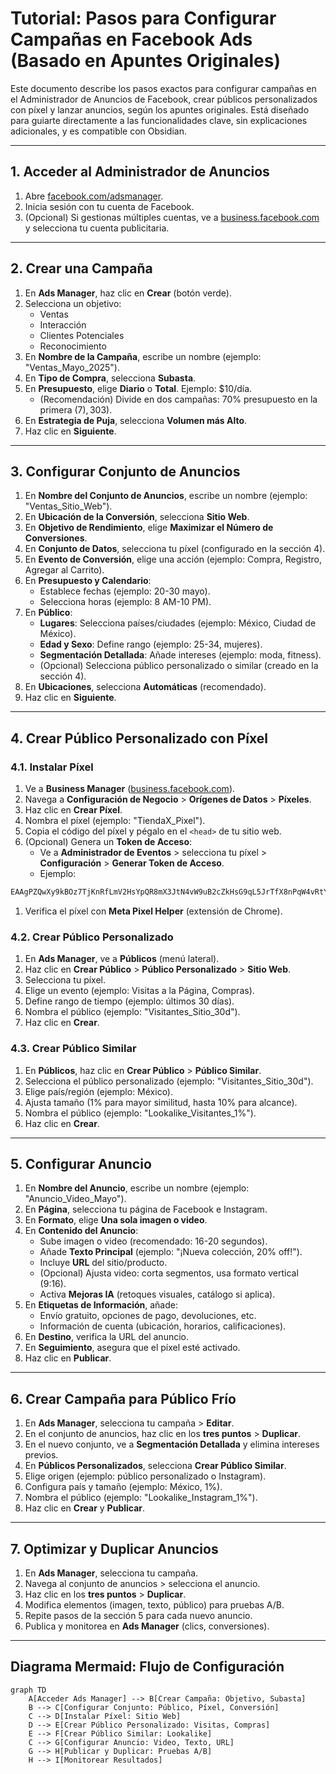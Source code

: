 # Tutorial: Pasos para Configurar Campañas en Facebook Ads (Basado en Apuntes Originales)

Este documento describe los pasos exactos para configurar campañas en el Administrador de Anuncios de Facebook, crear públicos personalizados con píxel y lanzar anuncios, según los apuntes originales. Está diseñado para guiarte directamente a las funcionalidades clave, sin explicaciones adicionales, y es compatible con Obsidian.

---

## 1. Acceder al Administrador de Anuncios

1. Abre [facebook.com/adsmanager](https://www.facebook.com/adsmanager).
2. Inicia sesión con tu cuenta de Facebook.
3. (Opcional) Si gestionas múltiples cuentas, ve a [business.facebook.com](https://business.facebook.com) y selecciona tu cuenta publicitaria.

---

## 2. Crear una Campaña

1. En **Ads Manager**, haz clic en **Crear** (botón verde).
2. Selecciona un objetivo:
   - Ventas
   - Interacción
   - Clientes Potenciales
   - Reconocimiento
3. En **Nombre de la Campaña**, escribe un nombre (ejemplo: "Ventas_Mayo_2025").
4. En **Tipo de Compra**, selecciona **Subasta**.
5. En **Presupuesto**, elige **Diario** o **Total**. Ejemplo: $10/día.
   - (Recomendación) Divide en dos campañas: 70% presupuesto en la primera ($7), 30% en la segunda ($3).
6. En **Estrategia de Puja**, selecciona **Volumen más Alto**.
7. Haz clic en **Siguiente**.

---

## 3. Configurar Conjunto de Anuncios

1. En **Nombre del Conjunto de Anuncios**, escribe un nombre (ejemplo: "Ventas_Sitio_Web").
2. En **Ubicación de la Conversión**, selecciona **Sitio Web**.
3. En **Objetivo de Rendimiento**, elige **Maximizar el Número de Conversiones**.
4. En **Conjunto de Datos**, selecciona tu píxel (configurado en la sección 4).
5. En **Evento de Conversión**, elige una acción (ejemplo: Compra, Registro, Agregar al Carrito).
6. En **Presupuesto y Calendario**:
   - Establece fechas (ejemplo: 20-30 mayo).
   - Selecciona horas (ejemplo: 8 AM-10 PM).
7. En **Público**:
   - **Lugares**: Selecciona países/ciudades (ejemplo: México, Ciudad de México).
   - **Edad y Sexo**: Define rango (ejemplo: 25-34, mujeres).
   - **Segmentación Detallada**: Añade intereses (ejemplo: moda, fitness).
   - (Opcional) Selecciona público personalizado o similar (creado en la sección 4).
8. En **Ubicaciones**, selecciona **Automáticas** (recomendado).
9. Haz clic en **Siguiente**.

---

## 4. Crear Público Personalizado con Píxel

### 4.1. Instalar Píxel
1. Ve a **Business Manager** ([business.facebook.com](https://business.facebook.com)).
2. Navega a **Configuración de Negocio** > **Orígenes de Datos** > **Píxeles**.
3. Haz clic en **Crear Píxel**.
4. Nombra el píxel (ejemplo: "TiendaX_Pixel").
5. Copia el código del píxel y pégalo en el `<head>` de tu sitio web.
6. (Opcional) Genera un **Token de Acceso**:
   - Ve a **Administrador de Eventos** > selecciona tu píxel > **Configuración** > **Generar Token de Acceso**.
   - Ejemplo:
```javascript
EAAgPZQwXy9kBOz7TjKnRfLmV2HsYpQR8mX3JtN4vW9uB2cZkHsG9qL5JrTfX8nPqW4vRtY2mZBx6K9vCnJ3mF8sT2QwL9pY7HsV4rM3kZCzX2nB5tY8qW3JrN6vPqT9mL8kZ2rY5nT3mX7vW9uB2cZkHsG9qL5JrTfX8nPqW4vRtY2mZDZD
```
1. Verifica el píxel con **Meta Pixel Helper** (extensión de Chrome).

### 4.2. Crear Público Personalizado
1. En **Ads Manager**, ve a **Públicos** (menú lateral).
2. Haz clic en **Crear Público** > **Público Personalizado** > **Sitio Web**.
3. Selecciona tu píxel.
4. Elige un evento (ejemplo: Visitas a la Página, Compras).
5. Define rango de tiempo (ejemplo: últimos 30 días).
6. Nombra el público (ejemplo: "Visitantes_Sitio_30d").
7. Haz clic en **Crear**.

### 4.3. Crear Público Similar
1. En **Públicos**, haz clic en **Crear Público** > **Público Similar**.
2. Selecciona el público personalizado (ejemplo: "Visitantes_Sitio_30d").
3. Elige país/región (ejemplo: México).
4. Ajusta tamaño (1% para mayor similitud, hasta 10% para alcance).
5. Nombra el público (ejemplo: "Lookalike_Visitantes_1%").
6. Haz clic en **Crear**.

---

## 5. Configurar Anuncio

1. En **Nombre del Anuncio**, escribe un nombre (ejemplo: "Anuncio_Video_Mayo").
2. En **Página**, selecciona tu página de Facebook e Instagram.
3. En **Formato**, elige **Una sola imagen o video**.
4. En **Contenido del Anuncio**:
   - Sube imagen o video (recomendado: 16-20 segundos).
   - Añade **Texto Principal** (ejemplo: "¡Nueva colección, 20% off!").
   - Incluye **URL** del sitio/producto.
   - (Opcional) Ajusta video: corta segmentos, usa formato vertical (9:16).
   - Activa **Mejoras IA** (retoques visuales, catálogo si aplica).
5. En **Etiquetas de Información**, añade:
   - Envío gratuito, opciones de pago, devoluciones, etc.
   - Información de cuenta (ubicación, horarios, calificaciones).
6. En **Destino**, verifica la URL del anuncio.
7. En **Seguimiento**, asegura que el píxel esté activado.
8. Haz clic en **Publicar**.

---

## 6. Crear Campaña para Público Frío

1. En **Ads Manager**, selecciona tu campaña > **Editar**.
2. En el conjunto de anuncios, haz clic en los **tres puntos** > **Duplicar**.
3. En el nuevo conjunto, ve a **Segmentación Detallada** y elimina intereses previos.
4. En **Públicos Personalizados**, selecciona **Crear Público Similar**.
5. Elige origen (ejemplo: público personalizado o Instagram).
6. Configura país y tamaño (ejemplo: México, 1%).
7. Nombra el público (ejemplo: "Lookalike_Instagram_1%").
8. Haz clic en **Crear** y **Publicar**.

---

## 7. Optimizar y Duplicar Anuncios

1. En **Ads Manager**, selecciona tu campaña.
2. Navega al conjunto de anuncios > selecciona el anuncio.
3. Haz clic en los **tres puntos** > **Duplicar**.
4. Modifica elementos (imagen, texto, público) para pruebas A/B.
5. Repite pasos de la sección 5 para cada nuevo anuncio.
6. Publica y monitorea en **Ads Manager** (clics, conversiones).

---

## Diagrama Mermaid: Flujo de Configuración

```mermaid
graph TD
    A[Acceder Ads Manager] --> B[Crear Campaña: Objetivo, Subasta]
    B --> C[Configurar Conjunto: Público, Píxel, Conversión]
    C --> D[Instalar Píxel: Sitio Web]
    D --> E[Crear Público Personalizado: Visitas, Compras]
    E --> F[Crear Público Similar: Lookalike]
    C --> G[Configurar Anuncio: Video, Texto, URL]
    G --> H[Publicar y Duplicar: Pruebas A/B]
    H --> I[Monitorear Resultados]
````